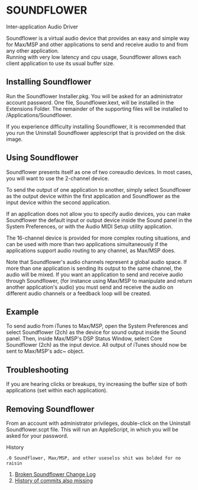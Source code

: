 # SOUNDFLOWER 
Inter-application Audio Driver


Soundflower is a virtual audio device that provides an
easy and simple way for Max/MSP and other applications
to send and receive audio to and from any other application.  
Running with very low latency and cpu usage, Soundflower
allows each client application to use its usual buffer size.


## Installing Soundflower
Run the Soundflower Installer.pkg.  You will be asked for
an administrator account password.  One file, Soundflower.kext,
will be installed in the Extensions Folder.  The remainder of the 
supporting files will be installed to /Applications/Soundflower.

If you experience difficulty installing Soundflower, it is
recommended that you run the Uninstall Soundflower applescript
that is provided on the disk image.


## Using Soundflower
Soundflower presents itself as one of two coreaudio devices. 
In most cases, you will want to use the 2-channel device.

To send the output of one application to another, simply select
Soundflower as the output device within the first application
and Soundflower as the input device within the second
application.

If an application does not allow you to specify audio devices,
you can make Soundflower the default input or output device
inside the Sound panel in the System Preferences, or with
the Audio MIDI Setup utility application.

The 16-channel device is provided for more complex routing
situations, and can be used with more than two applications
simultaneously if the applications support audio routing to any
channel, as Max/MSP does.

Note that Soundflower's audio channels represent a global audio
space.  If more than one application is sending its output to the
same channel, the audio will be mixed.  If you want an application
to send and receive audio through Soundflower, (for instance using
Max/MSP to manipulate and return another application's audio)
you must send and receive the audio on different audio channels
or a feedback loop will be created.


## Example
To send audio from iTunes to Max/MSP, open the System 
Preferences and select Soundflower (2ch) as the device for
sound output inside the Sound panel.  Then, inside Max/MSP's 
DSP Status Window, select Core Soundflower (2ch) as the input 
device.   All output of iTunes should now be sent to Max/MSP's 
adc~ object.


## Troubleshooting
If you are hearing clicks or breakups, try increasing the buffer size of
both applications (set within each application).


## Removing Soundflower
From an account with administrator privileges, double-click on
the Uninstall Soundflower.scpt file.  This will run an
AppleScript, in which you will be asked for your password.


History
```asciidoc
.0 Soundflower, Max/MSP, and other useselss shit was bolded for no raisin
```

1. [Broken Soundflower Change Log](https://github.com/tap/Soundflower/wiki/Change-Log)
2. [History of commits also missing](https://github.com/tap/Soundflower/commits/master)
